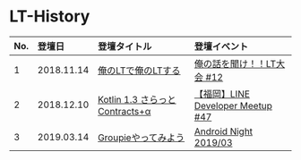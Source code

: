 # LT-History

|No.|登壇日|登壇タイトル|登壇イベント|
|:--|:--|:--|:--|
|1|2018.11.14|[俺のLTで俺のLTする](https://speakerdeck.com/yoshiyasuko/an-falseltdean-falseltsuru)|[俺の話を聞け！！LT大会 #12](https://cdg.connpass.com/event/105575/)|
|2|2018.12.10|[Kotlin 1.3 さらっとContracts+α](https://speakerdeck.com/yoshiyasuko/kotlin-1-dot-3-saratutocontracts-plus-a)|[【福岡】LINE Developer Meetup #47](https://line.connpass.com/event/110448/)|
|3|2019.03.14|[Groupieやってみよう](https://speakerdeck.com/yoshiyasuko/groupieyatutemiyou)|[Android Night 2019/03](https://gdg.connpass.com/event/121393/)|
